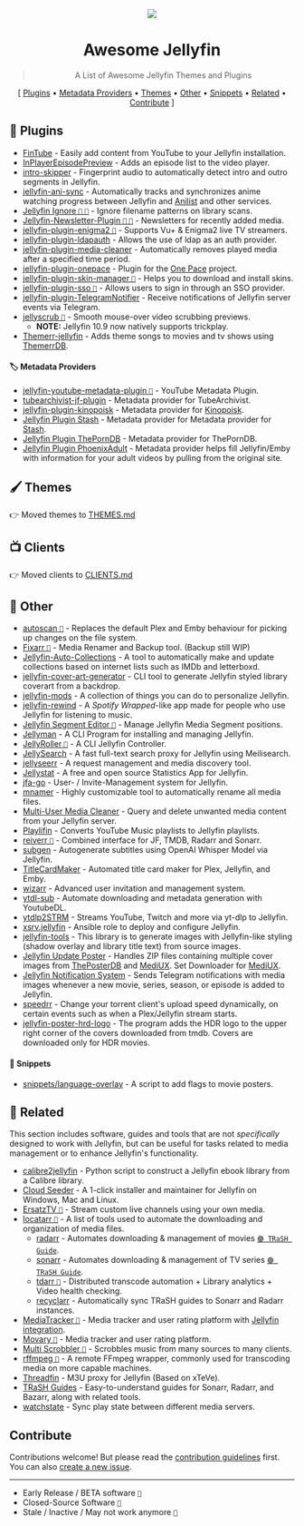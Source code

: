 <!--lint disable awesome-heading awesome-toc double-link-->

<p align="center">
  <img src="/assets/banner.png" />
  <h1 align="center">Awesome Jellyfin</h1>
</p>


<blockquote align="center"> A List of Awesome Jellyfin Themes and Plugins</blockquote>

<p align="center">
[
  <a href="#-plugins">Plugins</a> •
  <a href="#%EF%B8%8F-metadata-providers">Metadata Providers</a> •
  <a href="THEMES.md">Themes</a> •
  <a href="#-other">Other</a> • 
  <a href="#-snippets">Snippets</a> •
  <a href="#-related">Related</a> • 
  <a href="#contribute">Contribute</a>
]
</p>


## 🧩 Plugins
- [FinTube](https://github.com/AECX/FinTube) - Easily add content from YouTube to your Jellyfin installation.
- [InPlayerEpisodePreview](https://github.com/Namo2/InPlayerEpisodePreview) - Adds an episode list to the video player.
- [intro-skipper](https://github.com/jumoog/intro-skipper) - Fingerprint audio to automatically detect intro and outro segments in Jellyfin.
- [jellyfin-ani-sync](https://github.com/vosmiic/jellyfin-ani-sync) - Automatically tracks and synchronizes anime watching progress between Jellyfin and [Anilist](https://anilist.co/) and other services.
- [Jellyfin Ignore ` 🔸 ` `📅`](https://github.com/fdett/jellyfin-ignore/) - Ignore filename patterns on library scans.
- [Jellyfin-Newsletter-Plugin ` 🔸 ` `📅`](https://github.com/Cloud9Developer/Jellyfin-Newsletter-Plugin) - Newsletters for recently added media.
- [jellyfin-plugin-enigma2 `📅`](https://github.com/knackebrot/jellyfin-plugin-enigma2) - Supports Vu+ & Enigma2 live TV streamers.
- [jellyfin-plugin-ldapauth](https://github.com/jellyfin/jellyfin-plugin-ldapauth) - Allows the use of ldap as an auth provider.
- [jellyfin-plugin-media-cleaner](https://github.com/shemanaev/jellyfin-plugin-media-cleaner) - Automatically removes played media after a specified time period.
- [jellyfin-plugin-onepace](https://github.com/jwueller/jellyfin-plugin-onepace) - Plugin for the [One Pace](https://onepace.net) project.
- [jellyfin-plugin-skin-manager ` 📅 `](https://github.com/danieladov/jellyfin-plugin-skin-manager) - Helps you to download and install skins.
- [jellyfin-plugin-sso ` 🔸 `](https://github.com/9p4/jellyfin-plugin-sso) - Allows users to sign in through an SSO provider.
- [jellyfin-plugin-TelegramNotifier](https://github.com/RomainPierre7/jellyfin-plugin-TelegramNotifier) - Receive notifications of Jellyfin server events via Telegram.
- [jellyscrub ` 📅 `](https://github.com/nicknsy/jellyscrub) - Smooth mouse-over video scrubbing previews.
  <!--lint ignore list-item-indent awesome-list-item-->
  -  **NOTE:** Jellyfin 10.9 now natively supports trickplay.
- [Themerr-jellyfin](https://github.com/LizardByte/Themerr-jellyfin) - Adds theme songs to movies and tv shows using [ThemerrDB](https://app.lizardbyte.dev/ThemerrDB/).


#### 🏷️ Metadata Providers
- [jellyfin-youtube-metadata-plugin `📅`](https://github.com/ankenyr/jellyfin-youtube-metadata-plugin) - YouTube Metadata Plugin.
- [tubearchivist-jf-plugin](https://github.com/tubearchivist/tubearchivist-jf-plugin) - Metadata provider for TubeArchivist.
- [jellyfin-plugin-kinopoisk](https://github.com/LinFor/jellyfin-plugin-kinopoisk) - Metadata provider for [Kinopoisk](https://www.kinopoisk.ru/).
- [Jellyfin Plugin Stash](https://github.com/DirtyRacer1337/Jellyfin.Plugin.Stash) - Metadata provider for Metadata provider for [Stash](https://github.com/stashapp/stash).
- [Jellyfin Plugin ThePornDB](https://github.com/ThePornDatabase/Jellyfin.Plugin.ThePornDB) - Metadata provider for ThePornDB.
- [Jellyfin Plugin PhoenixAdult](https://github.com/DirtyRacer1337/Jellyfin.Plugin.PhoenixAdult) - Metadata provider helps fill Jellyfin/Emby with information for your adult videos by pulling from the original site.


## 🖌️ Themes

👉 Moved themes to [THEMES.md](THEMES.md)

## 📺 Clients

👉 Moved clients to [CLIENTS.md](CLIENTS.md)

## 👾 Other

- [autoscan `📅`](https://github.com/Cloudbox/autoscan) - Replaces the default Plex and Emby behaviour for picking up changes on the file system.
- [Fixarr ` 🔸 `](https://github.com/sachinsenal0x64/FIXARR) - Media Renamer and Backup tool. (Backup still WIP)
- [Jellyfin-Auto-Collections](https://github.com/ghomasHudson/Jellyfin-Auto-Collections) - A tool to automatically make and update collections based on internet lists such as IMDb and letterboxd.
- [jellyfin-cover-art-generator](https://github.com/Tetrax-10/jellyfin-cover-art-generator) - CLI tool to generate Jellyfin styled library coverart from a backdrop.
- [jellyfin-mods](https://github.com/BobHasNoSoul/jellyfin-mods) - A collection of things you can do to personalize Jellyfin.
- [jellyfin-rewind](https://github.com/Chaphasilor/jellyfin-rewind) - A *Spotify Wrapped*-like app made for people who use Jellyfin for listening to music.
- [Jellyfin Segment Editor `📅`](https://github.com/endrl/segment-editor) - Manage Jellyfin Media Segment positions.
- [Jellyman](https://github.com/Smiley-McSmiles/jellyman) - A CLI Program for installing and managing Jellyfin.
- [JellyRoller ` 🔸 `](https://github.com/LSchallot/JellyRoller) - A CLI Jellyfin Controller.
- [JellySearch](https://gitlab.com/DomiStyle/jellysearch) - A fast full-text search proxy for Jellyfin using Meilisearch.
- [jellyseerr](https://github.com/Fallenbagel/jellyseerr) - A request management and media discovery tool.
- [Jellystat](https://github.com/CyferShepard/Jellystat) - A free and open source Statistics App for Jellyfin.
- [jfa-go](https://github.com/hrfee/jfa-go) - User- / Invite-Management system for Jellyfin.
- [mnamer](https://github.com/jkwill87/mnamer) - Highly customizable tool to automatically rename all media files.
- [Multi-User Media Cleaner](https://github.com/terrelsa13/MUMC) - Query and delete unwanted media content from your Jellyfin server.
- [Playlifin](https://gitlab.com/Krafting/playlifin-gtk) - Converts YouTube Music playlists to Jellyfin playlists.
- [reiverr ` 🔸 `](https://github.com/aleksilassila/reiverr) - Combined interface for JF, TMDB, Radarr and Sonarr.
- [subgen](https://github.com/McCloudS/subgen) - Autogenerate subtitles using OpenAI Whisper Model via Jellyfin.
- [TitleCardMaker](https://github.com/CollinHeist/TitleCardMaker) - Automated title card maker for Plex, Jellyfin, and Emby.
- [wizarr](https://github.com/Wizarrrr/wizarr) - Advanced user invitation and management system.
- [ytdl-sub](https://github.com/jmbannon/ytdl-sub) - Automate downloading and metadata generation with YoutubeDL.
- [ytdlp2STRM](https://github.com/fe80Grau/ytdlp2STRM) - Streams YouTube, Twitch and more via yt-dlp to Jellyfin.
- [xsrv.jellyfin](https://github.com/nodiscc/xsrv/tree/master/roles/jellyfin) - Ansible role to deploy and configure Jellyfin.
- [jellyfin-tools](https://github.com/eebette/jellyfin-tools) - This library is to generate images with Jellyfin-like styling (shadow overlay and library title text) from source images.
- [Jellyfin Update Poster](https://github.com/Iceshadow1404/JellyfinUpdatePoster) - Handles ZIP files containing multiple cover images from [ThePosterDB](https://theposterdb.com/) and [MediUX](https://mediux.pro). Set Downloader for [MediUX](https://mediux.pro).
- [Jellyfin Notification System](https://github.com/Fahmula/jellyfin-telegram-notifier) - Sends Telegram notifications with media images whenever a new movie, series, season, or episode is added to Jellyfin.
- [speedrr](https://github.com/itschasa/speedrr) - Change your torrent client's upload speed dynamically, on certain events such as when a Plex/Jellyfin stream starts.
- [jellyfin-poster-hrd-logo](https://github.com/Druidblack/jellyfin-poster-hrd-logo/tree/main) - The program adds the HDR logo to the upper right corner of the covers downloaded from tmdb. Covers are downloaded only for HDR movies.

#### 📜 Snippets

<!--lint ignore awesome-list-item-->
- [snippets/language-overlay](snippets/language-overlay) - A script to add flags to movie posters.


## 🌌 Related

This section includes software, guides and tools that are not *specifically* designed to work with Jellyfin, but can be useful for tasks related to media management or to enhance Jellyfin's functionality.

- [calibre2jellyfin](https://github.com/shawn61cp/calibre2jellyfin) - Python script to construct a Jellyfin ebook library from a Calibre library.
- [Cloud Seeder](https://github.com/ipv6rslimited/cloudseeder) - A 1-click installer and maintainer for Jellyfin on Windows, Mac and Linux.
- [ErsatzTV ` 🔸 `](https://github.com/ErsatzTV/ErsatzTV) - Stream custom live channels using your own media.
- [locatarr `📅`](https://github.com/Locatarr/Locatarr) - A list of tools used to automate the downloading and organization of media files.
  - [radarr](https://github.com/Radarr/Radarr) - Automates downloading & management of movies [`🟣 TRaSH Guide`](https://trash-guides.info/Radarr/).
  - [sonarr](https://github.com/Sonarr/Sonarr) - Automates downloading & management of TV series [`🟣 TRaSH Guide`](https://trash-guides.info/Sonarr/).
  - [tdarr ` 📛 `](https://github.com/HaveAGitGat/Tdarr) - Distributed transcode automation + Library analytics + Video health checking.
  - [recyclarr](https://github.com/recyclarr/recyclarr) - Automatically sync TRaSH guides to Sonarr and Radarr instances.
- [MediaTracker `📅`](https://github.com/bonukai/MediaTracker) - Media tracker and user rating platform with [Jellyfin integration](https://github.com/bonukai/jellyfin-plugin-mediatracker).
- [Movary ` 🔸 `](https://github.com/leepeuker/movary) - Media tracker and user rating platform.
- [Multi Scrobbler ` 🔸 `](https://github.com/foxxmd/multi-scrobbler) - Scrobbles music from many sources to many clients.
- [rffmpeg `📅`](https://github.com/joshuaboniface/rffmpeg) - A remote FFmpeg wrapper, commonly used for transcoding media on more capable machines.
- [Threadfin](https://github.com/Threadfin/Threadfin) - M3U proxy for Jellyfin (Based on xTeVe).
- [TRaSH Guides](https://trash-guides.info/) - Easy-to-understand guides for Sonarr, Radarr, and Bazarr, along with related tools.
- [watchstate](https://github.com/ArabCoders/watchstate) - Sync play state between different media servers.


## Contribute

Contributions welcome! But please read the [contribution guidelines](CONTRIBUTING.md) first.  
You can also [create a new issue](https://github.com/awesome-jellyfin/awesome-jellyfin/issues/new).

---

<!--lint ignore unordered-list-marker-style-->
* Early Release / BETA software ` 🔸 `
* Closed-Source Software ` 📛 `
* Stale / Inactive / May not work anymore ` 📅 `
